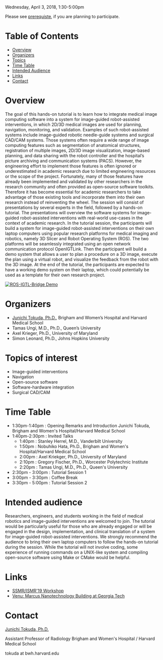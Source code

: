 Wednesday, April 3, 2018, 1:30-5:00pm

Please see [prerequiste](ismr2019/prerequisite), if you are planning to participate.

# Table of Contents
- [Overview](#overview)
- [Organizers](#organizers)
- [Topics](#topics)
- [Time Table](#time)
- [Intended Audience](#audience)
- [Links](#links)
- [Contact](#contact)


# Overview

The goal of this hands-on tutorial is to learn how to integrate medical image computing software into a system for image-guided robot-assisted interventions, in which 2D/3D medical images are used for planning, navigation, monitoring, and validation. Examples of such robot-assisted systems include image-guided robotic needle-guide systems and surgical CAD/CAM systems. Those systems often require a wide range of image computing features such as segmentation of anatomical structures, registration of multiple images, 2D/3D image visualization, image-based planning, and data sharing with the robot controller and the hospital’s picture archiving and communication systems (PACS). However, the engineering effort to implement those features is often ignored or underestimated in academic research due to limited engineering resources or the scope of the project. Fortunately, many of those features have already been implemented and validated by other researchers in the research community and often provided as open-source software toolkits. Therefore it has become essential for academic researchers to take advantage of those existing tools and incorporate them into their own research instead of reinventing the wheel. 
The session will consist of presentations by several experts in the field, followed by a hands-on tutorial. The presentations will overview the software systems for image-guided robot-assisted interventions with real-world use-cases in the context of academic research. In the tutorial session, the participants will build a system for image-guided robot-assisted interventions on their own laptop computers using popular research platforms for medical imaging and robotics, namely 3D Slicer and Robot Operating System (ROS). The two platforms will be seamlessly integrated using an open network communication protocol OpenIGTLink. Then the participant will build a demo system that allows a user to plan a procedure on a 3D image, execute the plan using a virtual robot, and visualize the feedback from the robot with the 3D image. At the end of the tutorial, the participants are expected to have a working demo system on their laptop, which could potentially be used as a template for their own research project.

[![ROS-IGTL-Bridge Demo](http://img.youtube.com/vi/CA4x5cZQKpk/0.jpg)](https://www.youtube.com/watch?v=CA4x5cZQKpk "ROS-IGTL-Bridge Demo")

# Organizers

- [Junichi Tokuda, Ph.D.](https://scholar.harvard.edu/tokuda), Brigham and Women’s Hospital and Harvard Medical School
- Tamas Ungi, M.D., Ph.D., Queen’s University
- Axel Krieger, Ph.D., University of Maryland
- Simon Leonard, Ph.D., Johns Hopkins University

# Topics of interest
- Image-guided interventions
- Navigation
- Open-source software
- Software-hardware integration
- Surgical CAD/CAM

# Time Table

- 1:30pm-1:40pm : Opening Remarks and Introduction Junichi Tokuda, Brigham and Women's Hospital/Harvard Medical School
- 1:40pm-2:30pm : Invited Talks
  - 1:40pm : Stanley Herrel, M.D., Vanderbilt University
  - 1:50pm : Nobuhiko Hata, Ph.D., Brigham and Women's Hospital/Harvard Medical School
  - 2:00pm : Axel Kriekger, Ph.D., University of Maryland
  - 2:10pm : Gregory Fischer, Ph.D., Worcester Polytechnic Institute
  - 2:20pm : Tamas Ungi, M.D., Ph.D., Queen's University
- 2:30pm - 3:00pm : Tutorial Session 1
- 3:00pm - 3:30pm : Coffee Break
- 3:30pm - 5:00pm : Tutorial Session 2

# Intended audience
Researchers, engineers, and students working in the field of medical robotics and image-guided interventions are welcomed to join. The tutorial would be particularly useful for those who are already engaged or will be engaged in the design, implementation, and clinical translation of a system for image-guided robot-assisted interventions. We strongly recommend the audience to bring their own laptop computers to follow the hands-on tutorial during the session. While the tutorial will not involve coding, some experience of running commands on a UNIX-like system and compiling open-source software using Make or CMake would be helpful.


# Links
- [SSMR/ISMR'19 Workshop](http://www.ismr.gatech.edu)
- [Venu: Marcus Nanotechnology Building at Georgia Tech](http://www.ismr.gatech.edu/venue)

# Contact

[Junichi Tokuda, Ph.D.](https://scholar.harvard.edu/tokuda)

Assistant Professor of Radiology
Brigham and Women's Hospital / Harvard Medical School

tokuda at bwh.harvard.edu



